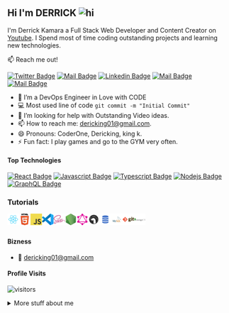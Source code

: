 ## Hi I'm DERRICK <img src="https://user-images.githubusercontent.com/1303154/88677602-1635ba80-d120-11ea-84d8-d263ba5fc3c0.gif" width="28px" alt="hi">

I'm Derrick Kamara a Full Stack Web Developer and Content Creator on [Youtube](https://www.youtube.com/channel/UC0iXIgBWjJ8dWnroFNt4VZg). I Spend most of time coding outstanding projects and learning new technologies.

:mailbox: Reach me out!

[![Twitter Badge](https://img.shields.io/badge/-@Dericking-1ca0f1?style=flat&labelColor=1ca0f1&logo=twitter&logoColor=white&link=https://twitter.com/Derrick11723390)](https://twitter.com/Derrick11723390) [![Mail Badge](https://img.shields.io/badge/-Dericking-e74c3c?style=flat&labelColor=e74c3c&logo=youtube&logoColor=white)](https://www.youtube.com/channel/UC0iXIgBWjJ8dWnroFNt4VZg) [![Linkedin Badge](https://img.shields.io/badge/-Dericking01-0e76a8?style=flat&labelColor=0e76a8&logo=linkedin&logoColor=white)](https://www.linkedin.com/in/dericking01/) [![Mail Badge](https://img.shields.io/badge/-@dericking01-e84393?style=flat&labelColor=e84393&logo=instagram&logoColor=white)](https://instagram.com/leisyarh_) [![Mail Badge](https://img.shields.io/badge/-Dericking-c0392b?style=flat&labelColor=c0392b&logo=gmail&logoColor=white)](mailto:dericking01@gmail.com)

<!-- TODO: Add last video link -->

- 🌱 I’m a DevOps Engineer in Love with CODE
- :computer: Most used line of code `git commit -m "Initial Commit"`
- 🤔 I’m looking for help with Outstanding Video ideas.
- 📫 How to reach me: dericking01@gmail.com.
- 😄 Pronouns: CoderOne, Dericking, king k.
- ⚡ Fun fact: I play games and go to the GYM very often.

#### Top Technologies

<!-- TODO: Make technologies links takes you to repositories -->

[![React Badge](https://img.shields.io/badge/-React-61DBFB?style=for-the-badge&labelColor=black&logo=react&logoColor=61DBFB)](#) [![Javascript Badge](https://img.shields.io/badge/-Javascript-F0DB4F?style=for-the-badge&labelColor=black&logo=javascript&logoColor=F0DB4F)](#) [![Typescript Badge](https://img.shields.io/badge/-Typescript-007acc?style=for-the-badge&labelColor=black&logo=typescript&logoColor=007acc)](#) [![Nodejs Badge](https://img.shields.io/badge/-Nodejs-3C873A?style=for-the-badge&labelColor=black&logo=node.js&logoColor=3C873A)](#) [![GraphQL Badge](https://img.shields.io/badge/-GraphQl-e535ab?style=for-the-badge&labelColor=black&logo=node.js&logoColor=e535ab)](#)

### Tutorials

[<img align="left" alt="React" width="26px" src="https://raw.githubusercontent.com/github/explore/80688e429a7d4ef2fca1e82350fe8e3517d3494d/topics/react/react.png" />][reactplaylist]

[<img align="left" alt="HTML5" width="26px" src="https://raw.githubusercontent.com/github/explore/80688e429a7d4ef2fca1e82350fe8e3517d3494d/topics/html/html.png" />][htmltutorial]

[<img align="left" alt="JavaScript" width="26px" src="https://raw.githubusercontent.com/github/explore/80688e429a7d4ef2fca1e82350fe8e3517d3494d/topics/javascript/javascript.png" />][javascripttutorial]

[<img align="left" alt="Visual Studio Code" width="26px" src="https://raw.githubusercontent.com/github/explore/80688e429a7d4ef2fca1e82350fe8e3517d3494d/topics/visual-studio-code/visual-studio-code.png" />][vscodetutorial]

<img align="left" alt="Sass" width="26px" src="https://raw.githubusercontent.com/github/explore/80688e429a7d4ef2fca1e82350fe8e3517d3494d/topics/sass/sass.png" />

<img align="left" alt="Node.js" width="26px" src="https://raw.githubusercontent.com/github/explore/80688e429a7d4ef2fca1e82350fe8e3517d3494d/topics/nodejs/nodejs.png" />

<img align="left" alt="GraphQL" width="26px" src="https://raw.githubusercontent.com/github/explore/80688e429a7d4ef2fca1e82350fe8e3517d3494d/topics/graphql/graphql.png" />

<img align="left" alt="Deno" width="26px" src="https://raw.githubusercontent.com/github/explore/361e2821e2dea67711cde99c9c40ed357061cf27/topics/deno/deno.png" />

<img align="left" alt="SQL" width="26px" src="https://raw.githubusercontent.com/github/explore/80688e429a7d4ef2fca1e82350fe8e3517d3494d/topics/sql/sql.png" />

<img align="left" alt="MySQL" width="26px" src="https://raw.githubusercontent.com/github/explore/80688e429a7d4ef2fca1e82350fe8e3517d3494d/topics/mysql/mysql.png" />

<img align="left" alt="Git" width="26px" src="https://raw.githubusercontent.com/github/explore/80688e429a7d4ef2fca1e82350fe8e3517d3494d/topics/git/git.png" />

<img align="left" alt="MongoDB" width="26px" src="https://raw.githubusercontent.com/github/explore/80688e429a7d4ef2fca1e82350fe8e3517d3494d/topics/mongodb/mongodb.png" />

<br />
<br />

#### Bizness

- :email: dericking01@gmail.com


#### Profile Visits 

![visitors](https://visitor-badge.glitch.me/badge?page_id=ipenywis.ipenywis)

<details>
<summary>
  More stuff about me
</summary>

<br >

I love sharing knowledge and working on projects with other developers, and that's why I'm very open to learning.

#### My Passion ?

I use various resources like Udemy Courses, youtube Tutorials and hackerthon challenges to learn Web/Mobile development, coding and design. Including new technologies and frameworks and anything really related to development world.

#### This week Coding Stats

<!--START_SECTION:waka-->

```txt
PHP   8 mins          █████████████████████████   100.00 %
```

<!--END_SECTION:waka-->

#### Github Stats
![dericking01's Stats](https://github-readme-stats.vercel.app/api?username=dericking01&theme=blue-green&show_icons=true&hide_border=false&count_private=true) <br >
![dericking01's Streak](https://github-readme-streak-stats.herokuapp.com/?user=dericking01&theme=blue-green&hide_border=false) <br >
![dericking01's Top Languages](https://github-readme-stats.vercel.app/api/top-langs/?username=dericking01&theme=blue-green&show_icons=true&hide_border=false&layout=compact) <br >

<!-- ![Derrick's github stats](https://github-readme-stats.vercel.app/api?username=dericking01&count_private=true&theme=tokyonight&hide=contribs,prs) -->

</details>


[reactplaylist]: https://www.youtube.com/watch?v=KxXXEL-k47Y&list=PLvXDmnBbOF7RnYiZvDwl2Pzcs2kfi10wd
[vscodetutorial]: https://www.youtube.com/watch?v=Bkie2ai8qeE&t=8s
[htmltutorial]: https://www.youtube.com/watch?v=VK6MXVxOsws&t=27s
[javascripttutorial]: https://www.youtube.com/watch?v=D-LHKvmX37E
